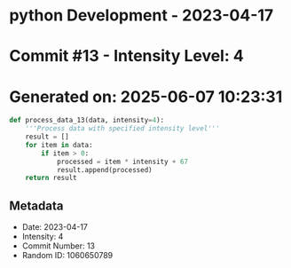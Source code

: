 ﻿# python Development - 2023-04-17
# Commit #13 - Intensity Level: 4
# Generated on: 2025-06-07 10:23:31
```python
def process_data_13(data, intensity=4):
    '''Process data with specified intensity level'''
    result = []
    for item in data:
        if item > 0:
            processed = item * intensity + 67
            result.append(processed)
    return result
```
## Metadata
- Date: 2023-04-17
- Intensity: 4
- Commit Number: 13
- Random ID: 1060650789

